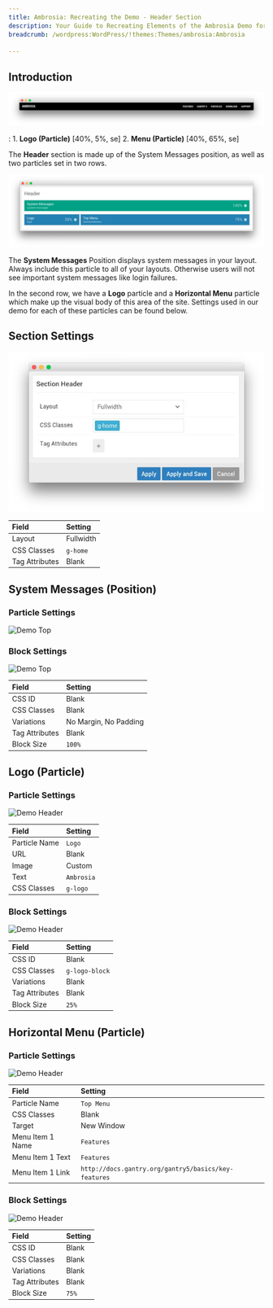 ```yaml
---
title: Ambrosia: Recreating the Demo - Header Section
description: Your Guide to Recreating Elements of the Ambrosia Demo for WordPress
breadcrumb: /wordpress:WordPress/!themes:Themes/ambrosia:Ambrosia

---
```


## Introduction

![](assets/demo_header.jpeg)

:   1. **Logo (Particle)** [40%, 5%, se]
    2. **Menu (Particle)** [40%, 65%, se]

The **Header** section is made up of the System Messages position, as well as two particles set in two rows.

![](assets/home_header.jpeg)

The **System Messages** Position displays system messages in your layout. Always include this particle to all of your layouts. Otherwise users will not see important system messages like login failures.

In the second row, we have a **Logo** particle and a **Horizontal Menu** particle which make up the visual body of this area of the site. Settings used in our demo for each of these particles can be found below.

## Section Settings

![](assets/demo_header_settings.jpeg)

| Field          | Setting   |
| :-----         | :-----    |
| Layout         | Fullwidth |
| CSS Classes    | `g-home`  |
| Tag Attributes | Blank     |

## System Messages (Position)

### Particle Settings

![Demo Top](demo_header_5.jpeg)

### Block Settings

![Demo Top](demo_header_6.jpeg)

| Field          | Setting               |
| :-----         | :-----                |
| CSS ID         | Blank                 |
| CSS Classes    | Blank                 |
| Variations     | No Margin, No Padding |
| Tag Attributes | Blank                 |
| Block Size     | `100%`                |

## Logo (Particle)

### Particle Settings

![Demo Header](demo_header_1.jpeg)

| Field         | Setting    |
| :-----        | :-----     |
| Particle Name | `Logo`     |
| URL           | Blank      |
| Image         | Custom     |
| Text          | `Ambrosia` |
| CSS Classes   | `g-logo`   |

### Block Settings

![Demo Header](demo_header_2.png)

| Field          | Setting        |
| :-----         | :-----         |
| CSS ID         | Blank          |
| CSS Classes    | `g-logo-block` |
| Variations     | Blank          |
| Tag Attributes | Blank          |
| Block Size     | `25%`          |

## Horizontal Menu (Particle)

### Particle Settings

![Demo Header](demo_header_3.jpeg)

| Field            | Setting                                              |
| :-----           | :-----                                               |
| Particle Name    | `Top Menu`                                           |
| CSS Classes      | Blank                                                |
| Target           | New Window                                           |
| Menu Item 1 Name | `Features`                                           |
| Menu Item 1 Text | `Features`                                           |
| Menu Item 1 Link | `http://docs.gantry.org/gantry5/basics/key-features` |

### Block Settings

![Demo Header](demo_header_4.jpeg)

| Field          | Setting |
| :-----         | :-----  |
| CSS ID         | Blank   |
| CSS Classes    | Blank   |
| Variations     | Blank   |
| Tag Attributes | Blank   |
| Block Size     | `75%`   |
